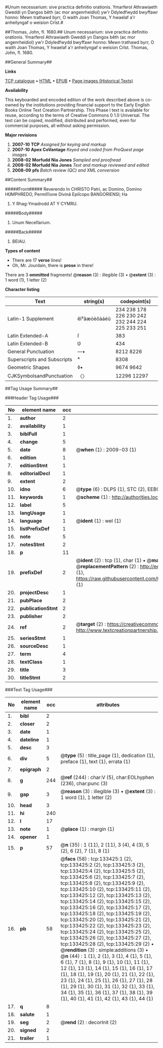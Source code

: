 #Unum necessarium: sive practica definitio orationis. Ymarferol Athrawiaeth Gweddi yn Dangos bêth (ac mor angenrheidiol) yw'r Ddyledfwydd bwyffawr honno: Mewn trathawd byrr, O waith Joan Thomas, Y hwaelaf a'r anheilyngaf o weision Crîst.#

##Thomas, John, fl. 1680.##
Unum necessarium: sive practica definitio orationis. Ymarferol Athrawiaeth Gweddi yn Dangos bêth (ac mor angenrheidiol) yw'r Ddyledfwydd bwyffawr honno: Mewn trathawd byrr, O waith Joan Thomas, Y hwaelaf a'r anheilyngaf o weision Crîst.
Thomas, John, fl. 1680.

##General Summary##

**Links**

[TCP catalogue](http://www.ota.ox.ac.uk/tcp/)  • 
[HTML](http://tei.it.ox.ac.uk/tcp/Texts-HTML/free/A95/A95720.html)  • 
[EPUB](http://tei.it.ox.ac.uk/tcp/Texts-EPUB/free/A95/A95720.epub) • 
[Page images (Historical Texts)](https://data.historicaltexts.jisc.ac.uk/view?pubId=eebo-99898097e&pageId=eebo-99898097e-133425-1)

**Availability**

This keyboarded and encoded edition of the
	       work described above is co-owned by the institutions
	       providing financial support to the Early English Books
	       Online Text Creation Partnership. This Phase I text is
	       available for reuse, according to the terms of Creative
	       Commons 0 1.0 Universal. The text can be copied,
	       modified, distributed and performed, even for
	       commercial purposes, all without asking permission.

**Major revisions**

1. __2007-10__ __TCP__ *Assigned for keying and markup*
1. __2007-10__ __Apex CoVantage__ *Keyed and coded from ProQuest page images*
1. __2008-02__ __Morfudd Nia Jones__ *Sampled and proofread*
1. __2008-02__ __Morfudd Nia Jones__ *Text and markup reviewed and edited*
1. __2008-09__ __pfs__ *Batch review (QC) and XML conversion*

##Content Summary##

#####Front#####
Reverendo In CHRISTO Patri, ac Domino, Domino HƲMPHREDO, Permiſſione Divinâ Epiſcopo BANGORIENSI; Ha
1. Y Rhag-Ymadrodd AT Y CYMRU.

#####Body#####

1. Unum Neceſſarium.

#####Back#####

1. BEIAU.

**Types of content**

  * There are 17 **verse** lines!
  * Oh, Mr. Jourdain, there is **prose** in there!

There are 3 **ommitted** fragments! 
 @__reason__ (3) : illegible (3)  •  @__extent__ (3) : 1 word (1), 1 letter (2)

**Character listing**


|Text|string(s)|codepoint(s)|
|---|---|---|
|Latin-1 Supplement|êî²âæòèôàáéû|234 238 178 226 230 242 232 244 224 225 233 251|
|Latin Extended-A|ſ|383|
|Latin Extended-B|Ʋ|434|
|General Punctuation|—•|8212 8226|
|Superscripts             and Subscripts|⁴|8308|
|Geometric Shapes|◊▪|9674 9642|
|CJKSymbolsandPunctuation|〈〉|12296 12297|

##Tag Usage Summary##

###Header Tag Usage###

|No|element name|occ|attributes|
|---|---|---|---|
|1.|__author__|2||
|2.|__availability__|1||
|3.|__biblFull__|1||
|4.|__change__|5||
|5.|__date__|8| @__when__ (1) : 2009-03 (1)|
|6.|__edition__|1||
|7.|__editionStmt__|1||
|8.|__editorialDecl__|1||
|9.|__extent__|2||
|10.|__idno__|6| @__type__ (6) : DLPS (1), STC (2), EEBO-CITATION (1), PROQUEST (1), VID (1)|
|11.|__keywords__|1| @__scheme__ (1) : http://authorities.loc.gov/ (1)|
|12.|__label__|5||
|13.|__langUsage__|1||
|14.|__language__|1| @__ident__ (1) : wel (1)|
|15.|__listPrefixDef__|1||
|16.|__note__|5||
|17.|__notesStmt__|2||
|18.|__p__|11||
|19.|__prefixDef__|2| @__ident__ (2) : tcp (1), char (1)  •  @__matchPattern__ (2) : ([0-9\-]+):([0-9IVX]+) (1), (.+) (1)  •  @__replacementPattern__ (2) : http://eebo.chadwyck.com/downloadtiff?vid=$1&page=$2 (1), https://raw.githubusercontent.com/textcreationpartnership/Texts/master/tcpchars.xml#$1 (1)|
|20.|__projectDesc__|1||
|21.|__pubPlace__|2||
|22.|__publicationStmt__|2||
|23.|__publisher__|2||
|24.|__ref__|2| @__target__ (2) : https://creativecommons.org/publicdomain/zero/1.0/ (1), http://www.textcreationpartnership.org/docs/. (1)|
|25.|__seriesStmt__|1||
|26.|__sourceDesc__|1||
|27.|__term__|4||
|28.|__textClass__|1||
|29.|__title__|3||
|30.|__titleStmt__|2||


###Text Tag Usage###

|No|element name|occ|attributes|
|---|---|---|---|
|1.|__bibl__|2||
|2.|__closer__|2||
|3.|__date__|1||
|4.|__dateline__|1||
|5.|__desc__|3||
|6.|__div__|5| @__type__ (5) : title_page (1), dedication (1), preface (1), text (1), errata (1)|
|7.|__epigraph__|2||
|8.|__g__|244| @__ref__ (244) : char:V (5), char:EOLhyphen (236), char:punc (3)|
|9.|__gap__|3| @__reason__ (3) : illegible (3)  •  @__extent__ (3) : 1 word (1), 1 letter (2)|
|10.|__head__|3||
|11.|__hi__|240||
|12.|__l__|17||
|13.|__note__|1| @__place__ (1) : margin (1)|
|14.|__opener__|1||
|15.|__p__|57| @__n__ (35) : 1 (11), 2 (11), 3 (4), 4 (3), 5 (2), 6 (2), 7 (1), 8 (1)|
|16.|__pb__|58| @__facs__ (58) : tcp:133425:1 (2), tcp:133425:2 (2), tcp:133425:3 (2), tcp:133425:4 (2), tcp:133425:5 (2), tcp:133425:6 (2), tcp:133425:7 (2), tcp:133425:8 (2), tcp:133425:9 (2), tcp:133425:10 (2), tcp:133425:11 (2), tcp:133425:12 (2), tcp:133425:13 (2), tcp:133425:14 (2), tcp:133425:15 (2), tcp:133425:16 (2), tcp:133425:17 (2), tcp:133425:18 (2), tcp:133425:19 (2), tcp:133425:20 (2), tcp:133425:21 (2), tcp:133425:22 (2), tcp:133425:23 (2), tcp:133425:24 (2), tcp:133425:25 (2), tcp:133425:26 (2), tcp:133425:27 (2), tcp:133425:28 (2), tcp:133425:29 (2)  •  @__rendition__ (3) : simple:additions (3)  •  @__n__ (44) : 1 (1), 2 (1), 3 (1), 4 (1), 5 (1), 6 (1), 7 (1), 8 (1), 9 (1), 10 (1), 11 (1), 12 (1), 13 (1), 14 (1), 15 (1), 16 (1), 17 (1), 18 (1), 19 (1), 20 (1), 21 (1), 22 (1), 23 (1), 24 (1), 25 (1), 26 (1), 27 (1), 28 (1), 29 (1), 30 (1), 31 (1), 32 (1), 33 (1), 34 (1), 35 (1), 36 (1), 37 (1), 38 (1), 39 (1), 40 (1), 41 (1), 42 (1), 43 (1), 44 (1)|
|17.|__q__|8||
|18.|__salute__|1||
|19.|__seg__|2| @__rend__ (2) : decorInit (2)|
|20.|__signed__|2||
|21.|__trailer__|1||
